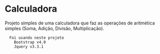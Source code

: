 # Calculadora

  Projeto simples de uma calculadora que faz as operações de aritmética simples (Soma, Adição, Divisão, Multiplicação).

```
  Foi usando neste projeto
    Bootstrap v4.0
    Jquery v3.3.1
```
